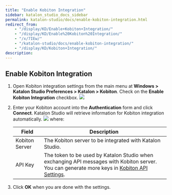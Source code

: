 ```yaml
---
title: "Enable Kobiton Integration"
sidebar: katalon_studio_docs_sidebar
permalink: katalon-studio/docs/enable-kobiton-integration.html
redirect_from:
    - "/display/KD/Enable+Kobiton+Integration/"
    - "/display/KD/Enable%20Kobiton%20Integration/"
    - "/x/7IEw/"
    - "/katalon-studio/docs/enable-kobiton-integration/"
    - "/display/KD/Kobiton+Integration/"
description:
---
```

Enable Kobiton Integration
--------------------------

1.  Open Kobiton integration settings from the main menu at **Windows > Katalon Studio Preferences > Katalon > Kobiton**. Check on the **Enable Kobiton Integration** checkbox.
    ![](https://github.com/katalon-studio/docs-images/raw/master/katalon-studio/docs/enable-kobiton-integration/image2017-6-29-163A533A33.png)

2.  Enter your Kobiton account into the **Authentication** form and click **Connect**. Katalon Studio will retrieve information for Kobiton integration automatically.
    ![](https://github.com/katalon-studio/docs-images/raw/master/katalon-studio/docs/enable-kobiton-integration/image2017-6-29-163A543A3.png)
    where:

    | Field | Description |
    | --- | --- |
    | Kobiton Server | The Kobiton server to be integrated with Katalon Studio. |
    | API Key | The token to be used by Katalon Studio when exchanging API messages with Kobiton server. You can generate more keys in [Kobiton API Settings](https://portal.kobiton.com/settings/keys). |




3.  Click **OK** when you are done with the settings.
